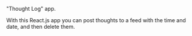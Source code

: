 "Thought Log" app.

With this React.js app you can post thoughts to a feed with the time and date, and then delete them. 